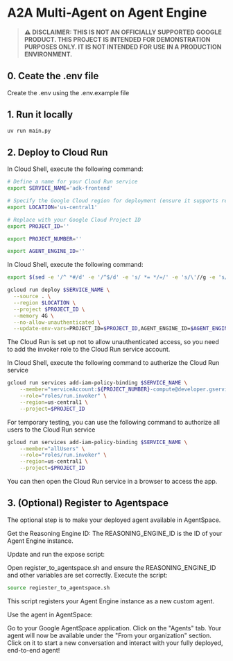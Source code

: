 # A2A Multi-Agent on Agent Engine

> **⚠️ DISCLAIMER: THIS IS NOT AN OFFICIALLY SUPPORTED GOOGLE PRODUCT. THIS PROJECT IS INTENDED FOR DEMONSTRATION PURPOSES ONLY. IT IS NOT INTENDED FOR USE IN A PRODUCTION ENVIRONMENT.**

## **0. Ceate the .env file**
 Create the .env using the .env.example file
 
## **1. Run it locally**

```bash
uv run main.py
```

## **2. Deploy to Cloud Run**


In Cloud Shell, execute the following command:
```bash
# Define a name for your Cloud Run service
export SERVICE_NAME='adk-frontend'

# Specify the Google Cloud region for deployment (ensure it supports required services)
export LOCATION='us-central1'

# Replace with your Google Cloud Project ID
export PROJECT_ID=''

export PROJECT_NUMBER=''

export AGENT_ENGINE_ID=''
```

In Cloud Shell, execute the following command:


```bash
export $(sed -e '/^ *#/d' -e '/^$/d' -e 's/ *= */=/' -e 's/\'//g -e 's/"//g' .env | xargs)

gcloud run deploy $SERVICE_NAME \
  --source . \
  --region $LOCATION \
  --project $PROJECT_ID \
  --memory 4G \
  --no-allow-unauthenticated \
  --update-env-vars=PROJECT_ID=$PROJECT_ID,AGENT_ENGINE_ID=$AGENT_ENGINE_ID,PROJECT_NUMBER=$PROJECT_NUMBER,
```

The Cloud Run is set up not to allow unauthenticated access, so you need to add the invoker role to the Cloud Run service account.

In Cloud Shell, execute the following command to autherize the Cloud Run service

```bash
gcloud run services add-iam-policy-binding $SERVICE_NAME \
    --member="serviceAccount:${PROJECT_NUMBER}-compute@developer.gserviceaccount.com" \
    --role="roles/run.invoker" \
    --region=us-central1 \
    --project=$PROJECT_ID
```

For temporary testing, you can use the following command to authorize all users to the Cloud Run service
```bash
gcloud run services add-iam-policy-binding $SERVICE_NAME \
    --member="allUsers" \
    --role="roles/run.invoker" \
    --region=us-central1 \
    --project=$PROJECT_ID
```

You can then open the Cloud Run service in a browser to access the app.


## **3. (Optional) Register to Agentspace**

The optional step is to make your deployed agent available in AgentSpace.

Get the Reasoning Engine ID: The REASONING_ENGINE_ID is the ID of your Agent Engine instance. 

Update and run the expose script:

Open register_to_agentspace.sh and ensure the REASONING_ENGINE_ID and other variables are set correctly.
Execute the script:
```bash
source regiester_to_agentspace.sh
```
This script registers your Agent Engine instance as a new custom agent.

Use the agent in AgentSpace:

Go to your Google AgentSpace application.
Click on the "Agents" tab.
Your agent will now be available under the "From your organization" section.
Click on it to start a new conversation and interact with your fully deployed, end-to-end agent!